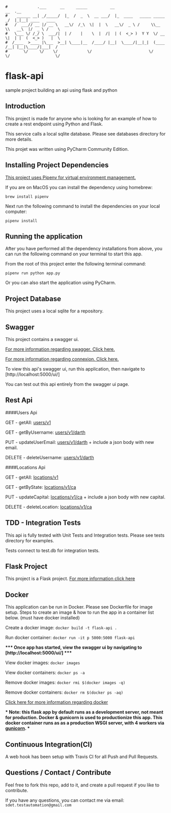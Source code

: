 ```                                                                      
#             .___      __     _____          __                         __  .__               
#    ______ __| _/_____/  |_  /  _  \  __ ___/  |_  ____   _____ _____ _/  |_|__| ____   ____  
#   /  ___// __ |/ __ \   __\/  /_\  \|  |  \   __\/  _ \ /     \\__  \\   __\  |/  _ \ /    \ 
#   \___ \/ /_/ \  ___/|  | /    |    \  |  /|  | (  <_> )  Y Y  \/ __ \|  | |  (  <_> )   |  \
#  /____  >____ |\___  >__| \____|__  /____/ |__|  \____/|__|_|  (____  /__| |__|\____/|___|  /
#       \/     \/    \/             \/                         \/     \/                    \/ 
```
# flask-api
sample project building an api using flask and python


Introduction
------------
This project is made for anyone who is looking for an example of how to create a rest endpoint using Python and Flask.

This service calls a local sqlite database. Please see databases directory for more details. 

This projet was written using PyCharm Community Edition.   


Installing Project Dependencies
-----
[This project uses Pipenv for virtual environment management.](https://pipenv.readthedocs.io)

If you are on MacOS you can install the dependency using homebrew:

`brew install pipenv`


Next run the following command to install the dependencies on your local computer:

`pipenv install`


Running the application
-----
After you have performed all the dependency installations from above, you can run the following command on your terminal
to start this app.

From the root of this project enter the following terminal command:

`pipenv run python app.py`

Or you can also start the application using PyCharm.  


Project Database
-----
This project uses a local sqlite for a repository.  


Swagger
-----
This project contains a swagger ui.  

[For more information regarding swagger. Click here.](https://swagger.io/)

[For more information regarding connexion. Click here.](https://connexion.readthedocs.io/en/latest/)

To view this api's swagger ui, run this application, then navigate to [http://localhost:5000/ui/]

You can test out this api entirely from the swagger ui page. 


Rest Api 
-----

####Users Api

GET - getAll: [users/v1](http://localhost:5000/users/v1)

GET - getByUsername: [users/v1/darth](http://localhost:5000/users/v1/darth)

PUT - updateUserEmail: [users/v1/darth](http://localhost:5000/users/v1/darth) + include a json body with new email.

DELETE - deleteUsername: [users/v1/darth](http://localhost:5000/users/v1/darth)

####Locations Api

GET - getAll: [locations/v1](http://localhost:5000/locations/v1)

GET - getByState: [locations/v1/ca](http://localhost:5000/locations/v1/ca)

PUT - updateCapital: [locations/v1/ca](http://localhost:5000/locations/v1/ca) + include a json body with new capital.

DELETE - deleteLocation: [locations/v1/ca](http://localhost:5000/locations/v1/ca)


TDD - Integration Tests
-----
This api is fully tested with Unit Tests and Integration tests.  Please see tests directory for examples.

Tests connect to test.db for integration tests.

    
Flask Project
-----
This project is a Flask project. [For more information click here](http://flask.pocoo.org/)
    
    
Docker
-----
This application can be run in Docker.  Please see Dockerfile for image setup.  Steps to create an image & how to run 
the app in a container list below. (must have docker installed)

Create a docker image: `docker build -t flask-api .`

Run docker container: `docker run -it p 5000:5000 flask-api`

__*** Once app has started, view the swagger ui by navigating to [http://localhost:5000/ui/] ***__

View docker images: `docker images`

View docker containers: `docker ps -a`

Remove docker images: `docker rmi $(docker images -q)`

Remove docker containers: `docker rm $(docker ps -aq)`

[Click here for more information regarding docker](https://docs.docker.com/)


__* Note: this flask app by default runs as a development server, not meant for production. Docker & gunicorn 
is used to productionize this app.  This docker container runs as as a production WSGI server, with 4 workers 
via [gunicorn](https://gunicorn.org/). *__

   
Continuous Integration(CI)
------------
A web hook has been setup with Travis CI for all Push and Pull Requests.
 

Questions / Contact / Contribute
------------
Feel free to fork this repo, add to it, and create a pull request if you like to contribute.  

If you have any questions, you can contact me via email: `sdet.testautomation@gmail.com`